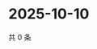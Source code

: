 # 2025-10-10

共 0 条

<!-- BEGIN ZHIHUQUESTIONS -->
<!-- 最后更新时间 Fri Oct 10 2025 06:10:10 GMT+0800 (China Standard Time) -->

<!-- END ZHIHUQUESTIONS -->

